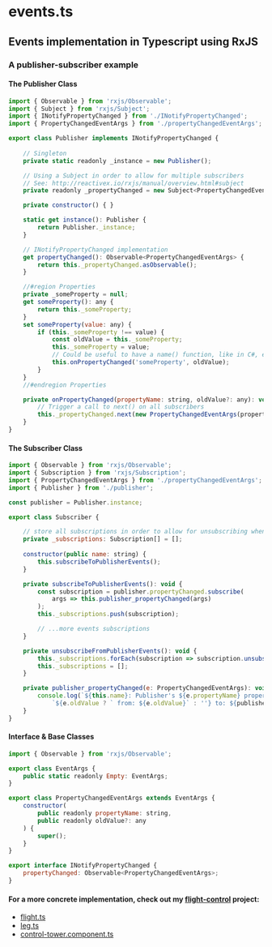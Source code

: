 # events.ts
## Events implementation in Typescript using RxJS
### A publisher-subscriber example

#### The Publisher Class
```javascript
import { Observable } from 'rxjs/Observable';
import { Subject } from 'rxjs/Subject';
import { INotifyPropertyChanged } from './INotifyPropertyChanged';
import { PropertyChangedEventArgs } from './propertyChangedEventArgs';

export class Publisher implements INotifyPropertyChanged {
    
    // Singleton
    private static readonly _instance = new Publisher();

    // Using a Subject in order to allow for multiple subscribers
    // See: http://reactivex.io/rxjs/manual/overview.html#subject
    private readonly _propertyChanged = new Subject<PropertyChangedEventArgs>();

    private constructor() { }

    static get instance(): Publisher {
        return Publisher._instance;
    }

    // INotifyPropertyChanged implementation
    get propertyChanged(): Observable<PropertyChangedEventArgs> {
        return this._propertyChanged.asObservable();
    }

    //#region Properties
    private _someProperty = null;
    get someProperty(): any {
        return this._someProperty;
    }
    set someProperty(value: any) {
        if (this._someProperty !== value) {
            const oldValue = this._someProperty;
            this._someProperty = value;
            // Could be useful to have a name() function, like in C#, e.g. name(this.someProperty)
            this.onPropertyChanged('someProperty', oldValue);
        }
    }
    //#endregion Properties

    private onPropertyChanged(propertyName: string, oldValue?: any): void {
        // Trigger a call to next() on all subscribers
        this._propertyChanged.next(new PropertyChangedEventArgs(propertyName, oldValue));
    }
}
```

#### The Subscriber Class
```javascript
import { Observable } from 'rxjs/Observable';
import { Subscription } from 'rxjs/Subscription';
import { PropertyChangedEventArgs } from './propertyChangedEventArgs';
import { Publisher } from './publisher';

const publisher = Publisher.instance;

export class Subscriber {

    // store all subscriptions in order to allow for unsubscribing when needed
    private _subscriptions: Subscription[] = [];
    
    constructor(public name: string) {
        this.subscribeToPublisherEvents();
    }

    private subscribeToPublisherEvents(): void {
        const subscription = publisher.propertyChanged.subscribe(
            args => this.publisher_propertyChanged(args)
        );
        this._subscriptions.push(subscription);

        // ...more events subscriptions
    }

    private unsubscribeFromPublisherEvents(): void {
        this._subscriptions.forEach(subscription => subscription.unsubscribe());
        this._subscriptions = [];
    }

    private publisher_propertyChanged(e: PropertyChangedEventArgs): void {
        console.log(`${this.name}: Publisher's ${e.propertyName} property has changed` +
            `${e.oldValue ? ` from: ${e.oldValue}` : ''} to: ${publisher[e.propertyName]}`);
    }
}
```

#### Interface & Base Classes
```javascript
import { Observable } from 'rxjs/Observable';

export class EventArgs {
    public static readonly Empty: EventArgs;
}

export class PropertyChangedEventArgs extends EventArgs {
    constructor(
        public readonly propertyName: string,
        public readonly oldValue?: any
    ) {
        super();
    }
}

export interface INotifyPropertyChanged {
    propertyChanged: Observable<PropertyChangedEventArgs>;
}
```

#### For a more concrete implementation, check out my [flight-control](https://github.com/PrisonerM13/flight-control) project:
+ [flight.ts](https://github.com/PrisonerM13/flight-control/blob/master/control-tower/src/app/models/flight.ts)
+ [leg.ts](https://github.com/PrisonerM13/flight-control/blob/master/control-tower/src/app/models/leg.ts)
+ [control-tower.component.ts](https://github.com/PrisonerM13/flight-control/blob/master/control-tower/src/app/components/control-tower/control-tower.component.ts#L771)
